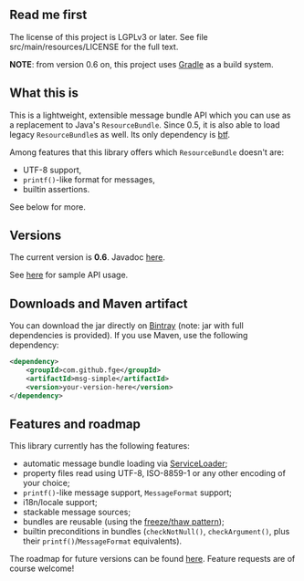 ## Read me first

The license of this project is LGPLv3 or later. See file src/main/resources/LICENSE for the full
text.

**NOTE**: from version 0.6 on, this project uses [Gradle](http://gradle.org) as a build system.

## What this is

This is a lightweight, extensible message bundle API which you can use as a replacement to Java's
`ResourceBundle`. Since 0.5, it is also able to load legacy `ResourceBundle`s as well. Its only
dependency is [btf](https://github.com/fge/btf).

Among features that this library offers which `ResourceBundle` doesn't are:

* UTF-8 support,
* `printf()`-like format for messages,
* builtin assertions.

See below for more.

## Versions

The current version is **0.6**. Javadoc [here](http://fge.github.io/msg-simple/index.html).

See [here](https://github.com/fge/msg-simple/wiki/Examples) for sample API usage.

## Downloads and Maven artifact

You can download the jar directly on [Bintray](https://bintray.com/fge/maven/msg-simple) (note: jar
with full dependencies is provided). If you use Maven, use the following dependency:

```xml
<dependency>
    <groupId>com.github.fge</groupId>
    <artifactId>msg-simple</artifactId>
    <version>your-version-here</version>
</dependency>
```

## Features and roadmap

This library currently has the following features:

* automatic message bundle loading via [ServiceLoader](http://docs.oracle.com/javase/7/docs/api/java/util/ServiceLoader.html);
* property files read using UTF-8, ISO-8859-1 or any other encoding of your choice;
* `printf()`-like message support, `MessageFormat` support;
* i18n/locale support;
* stackable message sources;
* bundles are reusable (using the [freeze/thaw pattern](https://github.com/fge/btf/wiki/The-freeze-thaw-pattern));
* builtin preconditions in bundles (`checkNotNull()`, `checkArgument()`, plus their `printf()`/`MessageFormat` equivalents).

The roadmap for future versions can be found [here](https://github.com/fge/msg-simple/wiki/Roadmap). Feature requests are of course
welcome!

